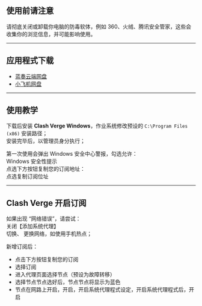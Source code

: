 ## 使用前请注意

请彻底关闭或卸载你电脑的防毒软体，例如 360、火绒、腾讯安全管家，这些会收集你的浏览信息，并可能影响使用。

---

## 应用程式下载

- [蓝奏云端网盘](https://tagcloud.lanzouw.com/ibyth2hcivab)
- [小飞机网盘](https://share.feijipan.com/s/noDri8kk)   

---

## 使用教学

下载后安装 **Clash Verge Windows**，作业系统修改预设的 `C:\Program Files (x86)` 安装路径；  
安装完毕后，以管理员身分执行；

第一次使用会弹出 Windows 安全中心警报，勾选允许：  
Windows 安全性提示  
点选下方按钮复制您的订阅地址：  
点选复制订阅位址  

---

## Clash Verge 开启订阅

如果出现 “网络错误”，请尝试：  
关闭【添加系统代理】  
切换、 更换网络，如使用手机热点；  

新增订阅后：  
- 点击下方按钮复制您的订阅  
- 选择订阅  
- 进入代理页面选择节点（预设为故障转移）  
- 选择节点节点选好后，节点节点将显示为蓝色  
- 节点在网路上开启，开启，开启系统代理程式设定，开启系统代理程式后，开启  
